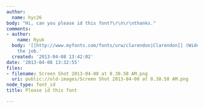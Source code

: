 ```yaml
---
author:
  name: hyc26
body: "Hi, can you please id this font?\r\n\r\nthanks."
comments:
- author:
    name: Ryuk
  body: '[[http://www.myfonts.com/fonts/urw/clarendon|Clarendon]] (Wide?) should do
    the job.'
  created: '2013-04-08 13:42:02'
date: '2013-04-08 13:32:55'
files:
- filename: Screen Shot 2013-04-08 at 8.30.58 AM.png
  uri: public://old-images/Screen Shot 2013-04-08 at 8.30.58 AM.png
node_type: font_id
title: Please id this font

---
```


